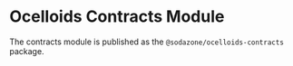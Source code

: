 # Ocelloids Contracts Module

The contracts module is published as the `@sodazone/ocelloids-contracts` package.
